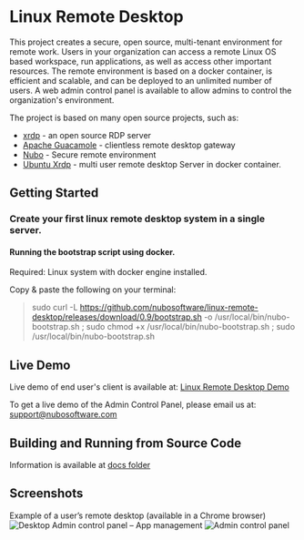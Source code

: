 # Linux Remote Desktop

This project creates a secure, open source, multi-tenant environment for remote work.
Users in your organization can access a remote Linux OS based workspace, run applications, as well as access other important resources. The remote environment is based on a docker container, is efficient and scalable, and can be deployed to an unlimited number of users. A web admin control panel is available to allow admins to control the organization's environment.

The project is based on many open source projects, such as:
 - [xrdp](https://github.com/neutrinolabs/xrdp) - an open source RDP server
 - [Apache Guacamole](https://guacamole.apache.org/) -  clientless remote desktop gateway
 - [Nubo](https://nubosoftware.com/) - Secure remote environment 
 - [Ubuntu Xrdp](https://github.com/danielguerra69/ubuntu-xrdp) - multi user remote desktop Server in docker container.
 
 
## Getting Started

### Create your first linux remote desktop system in a single server.

#### Running the bootstrap script using docker.

Required: Linux system with docker engine installed.

Copy & paste the following on your terminal:

> sudo curl -L https://github.com/nubosoftware/linux-remote-desktop/releases/download/0.9/bootstrap.sh -o /usr/local/bin/nubo-bootstrap.sh ; sudo chmod +x /usr/local/bin/nubo-bootstrap.sh ; sudo /usr/local/bin/nubo-bootstrap.sh

## Live Demo

Live demo of end user's client is available at:
[Linux Remote Desktop Demo](https://na02.nubosoftware.com/html/desktop/)

To get a live demo of the Admin Control Panel, please email us at: [support@nubosoftware.com](mailto:support@nubosoftware.com)


## Building and Running from Source Code
Information is available at [docs folder](https://github.com/nubosoftware/linux-remote-desktop/blob/main/docs/build-from-source.md)

## Screenshots
Example of a user’s remote desktop (available in a Chrome browser)
![Desktop](https://github.com/nubosoftware/linux-remote-desktop/releases/download/0.8.2/desktop-screenshot.png)
Admin control panel – App management
![Admin control panel](https://github.com/nubosoftware/linux-remote-desktop/releases/download/0.8.2/user-applist-screenshot.png)
